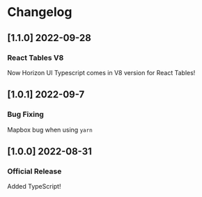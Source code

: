 # Changelog

## [1.1.0] 2022-09-28
### React Tables V8
Now Horizon UI Typescript comes in V8 version for React Tables!
## [1.0.1] 2022-09-7
### Bug Fixing 
Mapbox bug when using `yarn`
## [1.0.0] 2022-08-31
### Official Release
Added TypeScript!

